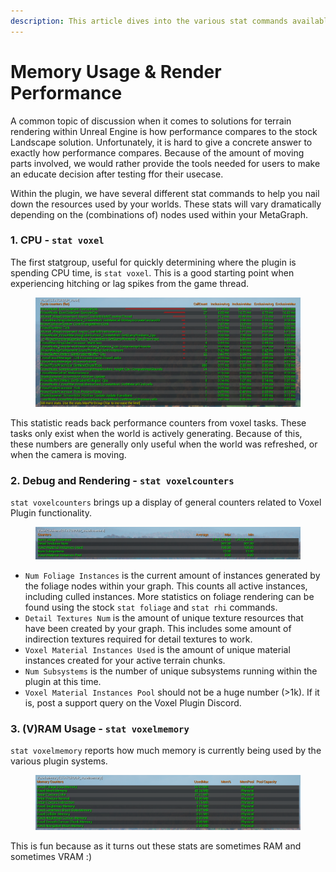 ```yaml
---
description: This article dives into the various stat commands available within the plugin.
---
```


# Memory Usage & Render Performance

A common topic of discussion when it comes to solutions for terrain rendering within Unreal Engine is how performance compares to the stock Landscape solution. Unfortunately, it is hard to give a concrete answer to exactly how performance compares. Because of the amount of moving parts involved, we would rather provide the tools needed for users to make an educate decision after testing ffor their usecase.

Within the plugin, we have several different stat commands to help you nail down the resources used by your worlds. These stats will vary dramatically depending on the (combinations of) nodes used within your MetaGraph.

### 1. CPU - `stat voxel`

The first statgroup, useful for quickly determining where the plugin is spending CPU time, is `stat voxel`. This is a good starting point when experiencing hitching or lag spikes from the game thread.

<figure><img src="../.gitbook/assets/image (1) (1) (1).png" alt=""><figcaption></figcaption></figure>

This statistic reads back performance counters from voxel tasks. These tasks only exist when the world is actively generating. Because of this, these numbers are generally only useful when the world was refreshed, or when the camera is moving.

### 2. Debug and Rendering - `stat voxelcounters`

`stat voxelcounters` brings up a display of general counters related to Voxel Plugin functionality.

<figure><img src="../.gitbook/assets/image (2) (3).png" alt=""><figcaption></figcaption></figure>

* `Num Foliage Instances` is the current amount of instances generated by the foliage nodes within your graph. This counts all active instances, including culled instances. More statistics on foliage rendering can be found using the stock `stat foliage` and `stat rhi` commands.&#x20;
* `Detail Textures Num` is the amount of unique texture resources that have been created by your graph. This includes some amount of indirection textures required for detail textures to work.
* `Voxel Material Instances Used` is the amount of unique material instances created for your active terrain chunks.
* `Num Subsystems` is the number of unique subsystems running within the plugin at this time.
* `Voxel Material Instances Pool` should not be a huge number (>1k). If it is, post a support query on the Voxel Plugin Discord.

### 3. (V)RAM Usage - `stat voxelmemory`

`stat voxelmemory` reports how much memory is currently being used by the various plugin systems. &#x20;

<figure><img src="../.gitbook/assets/image (4) (3).png" alt=""><figcaption></figcaption></figure>

This is fun because as it turns out these stats are sometimes RAM and sometimes VRAM :)

